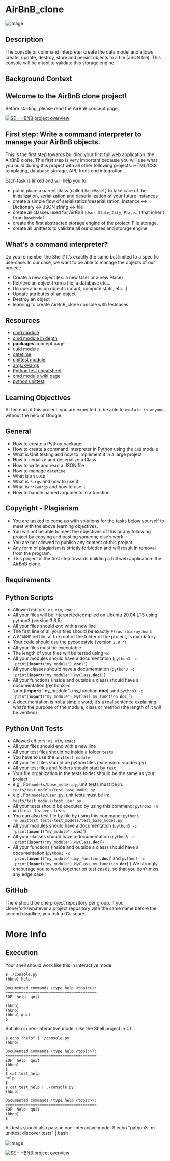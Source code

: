 # AirBnB_clone
![image](https://user-images.githubusercontent.com/49359467/218249127-90128127-1092-43c4-a612-bf8caa5f597c.png)

## Description
The console or command interpreter create the data model and allows create, update, destroy, store and persist objects to a file (JSON file). This console will be a tool to validate this storage engine..

## Background Context

## Welcome to the AirBnB clone project!
Before starting, please read the AirBnB concept page.

[![SE - HBNB project overview](https://user-images.githubusercontent.com/49359467/218252105-cdb474e1-1099-4053-83a0-542916a1e790.png)](https://www.youtube.com/watch?v=XRH_8w1DEGI&t=1s)

## First step: Write a command interpreter to manage your AirBnB objects.
This is the first step towards building your first full web application: the AirBnB clone. This first step is very important because you will use what you build during this project with all other following projects: HTML/CSS templating, database storage, API, front-end integration…

Each task is linked and will help you to:

* put in place a parent class (called <code>BaseModel</code>) to take care of the initialization, serialization and deserialization of your future instances
* create a simple flow of serialization/deserialization: Instance <-> Dictionary <-> JSON string <-> file
* create all classes used for AirBnB (<code>User</code>, <code>State</code>, <code>City</code>, <code>Place</code>…) that inherit from <code>BaseModel</code>
* create the first abstracted storage engine of the project: File storage.
* create all unittests to validate all our classes and storage engine

## What’s a command interpreter?
Do you remember the Shell? It’s exactly the same but limited to a specific use-case. In our case, we want to be able to manage the objects of our project:

* Create a new object (ex: a new User or a new Place)
* Retrieve an object from a file, a database etc…
* Do operations on objects (count, compute stats, etc…)
* Update attributes of an object
* Destroy an object
* learning to create AirBnB_clone console with testcases

## Resources
* <a href="https://intranet.alxswe.com/rltoken/8ecCwE6veBmm3Nppw4hz5A">cmd module</a>
* <a href="http://pymotw.com/2/cmd/">cmd module in depth</a>
* <b>packages</b> concept page
* <a href="https://docs.python.org/3.8/library/uuid.html">uuid module</a>
* <a href="https://docs.python.org/3.8/library/datetime.html">datetime</a>
* <a href="https://docs.python.org/3.8/library/unittest.html#module-unittest">unittest module</a>
* <a href="https://yasoob.me/2013/08/04/args-and-kwargs-in-python-explained/">args/kwargs</a>
* <a href="https://www.pythonsheets.com/notes/python-tests.html">Python test cheatsheet</a>
* <a href="https://wiki.python.org/moin/CmdModule">cmd module wiki page</a>
* <a href="https://realpython.com/python-testing/">python unittest</a>

## Learning Objectives
At the end of this project, you are expected to be able to <code>explain to anyone</code>, without the help of Google:

## General
* How to create a Python package
* How to create a command interpreter in Python using the <code>cmd</code> module
* What is Unit testing and how to implement it in a large project
* How to serialize and deserialize a Class
* How to write and read a JSON file
* How to manage <code>datetime</code>
* What is an <code>UUID</code>
* What is <code>*args</code> and how to use it
* What is <code>**kwargs</code> and how to use it
* How to handle named arguments in a function

## Copyright - Plagiarism
* You are tasked to come up with solutions for the tasks below yourself to meet with the above learning objectives.
* You will not be able to meet the objectives of this or any following project by copying and pasting someone else’s work.
* You are not allowed to publish any content of this project.
* Any form of plagiarism is strictly forbidden and will result in removal from the program.
* This project is the first step towards building a full web application: the AirBnB clone.

## Requirements

## Python Scripts
* Allowed editors: <code>vi</code>, <code>vim</code>, <code>emacs</code>
* All your files will be interpreted/compiled on Ubuntu 20.04 LTS using python3 (version 3.8.5)
* All your files should end with a new line
* The first line of all your files should be exactly <code>#!/usr/bin/python3</code>
* A <code>README.md</code> file, at the root of the folder of the project, is mandatory
* Your code should use the pycodestyle (version <code>2.8.*</code>)
* All your files must be executable
* The length of your files will be tested using <code>wc</code>
* All your modules should have a documentation (<code>python3 -c 'print(__import__("my_module").__doc__)'</code>)
* All your classes should have a documentation (<code>python3 -c 'print(__import__("my_module").MyClass.__doc__)'</code>)
* All your functions (inside and outside a class) should have a documentation (<cide>python3 -c 'print(__import__("my_module").my_function.__doc__</code>)' and <code>python3 -c 'print(__import__("my_module").MyClass.my_function.__doc__)</code>')
* A documentation is not a simple word, it’s a real sentence explaining what’s the purpose of the module, class or method (the length of it will be verified)

## Python Unit Tests
* Allowed editors: <code>vi</code>, <code>vim</code>, <code>emacs</code>
* All your files should end with a new line
* All your test files should be inside a folder <code>tests</code>
* You have to use the <code>unittest module</code>
* All your test files should be python files (extension: <code<.py</code>)
* All your test files and folders should start by <code>test_</code>
* Your file organization in the tests folder should be the same as your project
* e.g., For <code>models/base_model.py</code>, unit tests must be in: <code>tests/test_models/test_base_model.py</code>
* e.g., For <code>models/user.py</code>, unit tests must be in: <code>tests/test_models/test_user.py</code>
* All your tests should be executed by using this command: <code>python3 -m unittest discover tests</code>
* You can also test file by file by using this command: <code>python3 -m unittest tests/test_models/test_base_model.py</code>
* All your modules should have a documentation (<code>python3 -c 'print(__import__("my_module").__doc__</code>)')
* All your classes should have a documentation (<code>python3 -c 'print(__import__("my_module").MyClass.__doc__</code>)')
* All your functions (inside and outside a class) should have a documentation (<code>python3 -c 'print(__import__("my_module").my_function.__doc__</code>)' and <code>python3 -c 'print(__import__("my_module").MyClass.my_function.__doc__</code>)')
We strongly encourage you to work together on test cases, so that you don’t miss any edge case

## GitHub
There should be one project repository per group. If you clone/fork/whatever a project repository with the same name before the second deadline, you risk a 0% score.

# More Info
## Execution
Your shell should work like this in interactive mode:

```
$ ./console.py
(hbnb) help

Documented commands (type help <topic>):
========================================
EOF  help  quit

(hbnb) 
(hbnb) 
(hbnb) quit
$
```

But also in non-interactive mode: (like the Shell project in C)

```
$ echo "help" | ./console.py
(hbnb)

Documented commands (type help <topic>):
========================================
EOF  help  quit
(hbnb) 
$
$ cat test_help
help
$
$ cat test_help | ./console.py
(hbnb)

Documented commands (type help <topic>):
========================================
EOF  help  quit
(hbnb) 
$
```
All tests should also pass in non-interactive mode: $ echo "python3 -m unittest discover tests" | bash

![image](https://user-images.githubusercontent.com/49359467/218249008-ec46bfd0-7bff-4a77-8510-a6068dd3e60f.png) 

[![SE - HBNB project overview](https://user-images.githubusercontent.com/49359467/218252105-cdb474e1-1099-4053-83a0-542916a1e790.png)](https://www.youtube.com/watch?v=XRH_8w1DEGI&t=1s)
